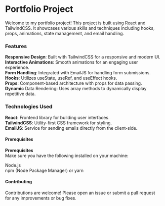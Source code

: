 # Portfolio Project

Welcome to my portfolio project! This project is built using React and TailwindCSS. It showcases various skills and techniques including hooks, props, animations, state management, and email handling.

### Features

**Responsive Design**: Built with TailwindCSS for a responsive and modern UI.<br />
**Interactive Animations**: Smooth animations for an engaging user experience.<br />
**Form Handling**: Integrated with EmailJS for handling form submissions.<br />
**Hooks**: Utilizes useState, useRef, and useEffect hooks.<br />
**Props**: Component-based architecture with props for data passing.<br />
**Dynamic** Data Rendering: Uses array methods to dynamically display repetitive data.<br />

### Technologies Used

**React**: Frontend library for building user interfaces.<br />
**TailwindCSS**: Utility-first CSS framework for styling.<br />
**EmailJS**: Service for sending emails directly from the client-side.<br />

#### Prerequisites

**Prerequisites**<br />
Make sure you have the following installed on your machine:<br />

Node.js<br />
npm (Node Package Manager) or yarn

#### Contributing

Contributions are welcome! Please open an issue or submit a pull request for any improvements or bug fixes.
